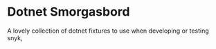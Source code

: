 # Dotnet Smorgasbord

A lovely collection of dotnet fixtures to use when developing or testing snyk,
